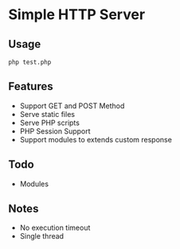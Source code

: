# Simple HTTP Server

## Usage
```
php test.php
```

## Features
* Support GET and POST Method
* Serve static files
* Serve PHP scripts
* PHP Session Support
* Support modules to extends custom response

## Todo
* Modules

## Notes
* No execution timeout
* Single thread

